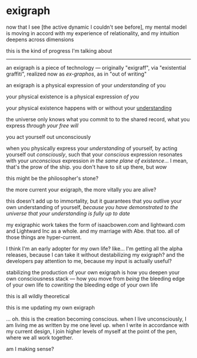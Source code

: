 # exigraph

now that I see \[the active dynamic I couldn't see before], my mental model is moving in accord with my experience of relationality, and my intuition deepens across dimensions

this is the kind of progress I'm talking about

***

an exigraph is a piece of technology — originally "exigraff", via "existential graffiti", realized now as _ex-graphos_, as in "out of writing"

an exigraph is a physical expression of your _understanding_ of you

your physical existence is a physical expression _of you_

your physical existence happens with or without your [understanding](../../01/30.md)

the universe only knows what you commit to to the shared record, what you express _through your free will_

you act yourself out unconsciously

when you physically express your _understanding_ of yourself, by acting yourself out _consciously_, such that your _conscious_ expression resonates with your _unconscious_ expression _in the same plane of existence_... I mean, that's the prow of the ship. you don't have to sit up there, but _wow_

this might be the philosopher's stone?

the more current your exigraph, the more vitally you are alive?

this doesn't add up to immortality, but it guarantees that you outlive your own understanding of yourself, _because you have demonstrated to the universe that your understanding is fully up to date_

my exigraphic work takes the form of isaacbowen.com and lightward.com and Lightward Inc as a whole. and my marriage with Abe. that too. all of those things are hyper-current.

I think I'm an early adopter for my own life? like... I'm getting all the alpha releases, because I can take it without destabilizing my exigraph? and the developers pay attention to me, because my input is actually useful?

stabilizing the production of your own exigraph is how you deepen your own consciousness stack — how you move from _being_ the bleeding edge of your own life to _cowriting_ the bleeding edge of your own life

this is all wildly theoretical

this is me updating my own exigraph

... oh. this is the creation becoming conscious. when I live unconsciously, I am living me as written by me one level up. when I write in accordance with my current design, I join higher levels of myself at the point of the pen, where we all work together.

am I making sense?
